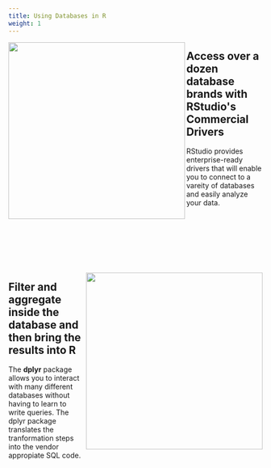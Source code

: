 ```yaml
---
title: Using Databases in R
weight: 1
---
```



<img src="drivers.png" width = 350 align="left"/>


<h2>Access over a dozen database brands with RStudio's Commercial Drivers</h2>

RStudio provides enterprise-ready drivers that will enable you to connect to a vareity of databases and easily analyze your data.


<br/><br/><br/><br/><br/><br/>


<img src="dplyr.png" width = 350 align="right"/>


<h2>Filter and aggregate inside the database and then bring the results into R </h2>

The **dplyr** package allows you to interact with many different databases without having to learn to write queries.  The dplyr package translates the tranformation steps into the vendor appropiate SQL code.






